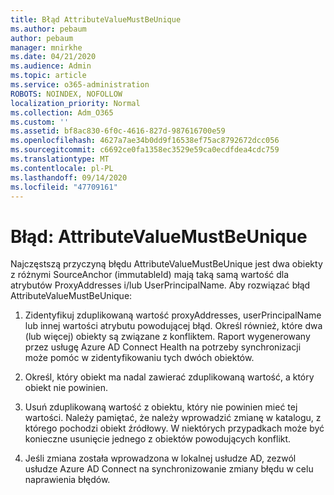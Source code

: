 ```yaml
---
title: Błąd AttributeValueMustBeUnique
ms.author: pebaum
author: pebaum
manager: mnirkhe
ms.date: 04/21/2020
ms.audience: Admin
ms.topic: article
ms.service: o365-administration
ROBOTS: NOINDEX, NOFOLLOW
localization_priority: Normal
ms.collection: Adm_O365
ms.custom: ''
ms.assetid: bf8ac830-6f0c-4616-827d-987616700e59
ms.openlocfilehash: 4627a7ae34b0dd9f16538ef75ac8792672dcc056
ms.sourcegitcommit: c6692ce0fa1358ec3529e59ca0ecdfdea4cdc759
ms.translationtype: MT
ms.contentlocale: pl-PL
ms.lasthandoff: 09/14/2020
ms.locfileid: "47709161"
---
```

# <a name="error-attributevaluemustbeunique"></a>Błąd: AttributeValueMustBeUnique

Najczęstszą przyczyną błędu AttributeValueMustBeUnique jest dwa obiekty z różnymi SourceAnchor (immutableId) mają taką samą wartość dla atrybutów ProxyAddresses i/lub UserPrincipalName. Aby rozwiązać błąd AttributeValueMustBeUnique:
  
1. Zidentyfikuj zduplikowaną wartość proxyAddresses, userPrincipalName lub innej wartości atrybutu powodującej błąd. Określ również, które dwa (lub więcej) obiekty są związane z konfliktem. Raport wygenerowany przez usługę Azure AD Connect Health na potrzeby synchronizacji może pomóc w zidentyfikowaniu tych dwóch obiektów.
    
2. Określ, który obiekt ma nadal zawierać zduplikowaną wartość, a który obiekt nie powinien.
    
3. Usuń zduplikowaną wartość z obiektu, który nie powinien mieć tej wartości. Należy pamiętać, że należy wprowadzić zmianę w katalogu, z którego pochodzi obiekt źródłowy. W niektórych przypadkach może być konieczne usunięcie jednego z obiektów powodujących konflikt.
    
4. Jeśli zmiana została wprowadzona w lokalnej usłudze AD, zezwól usłudze Azure AD Connect na synchronizowanie zmiany błędu w celu naprawienia błędów.
    

